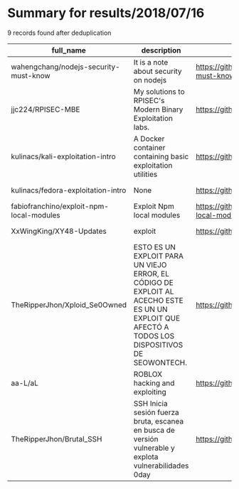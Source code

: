 
# Summary for results/2018/07/16
    
9 records found after deduplication

| full_name | description | html_url | matched_list | matched_count | pushed_at | size | stargazers_count | language | forks_count |
|------------------------------------------|-------------------------------------------------------------------------------------------------------------------------------------------------|-------------------------------------------------------------|-----------------------|-----------------|---------------------------|--------|--------------------|------------|---------------|
| wahengchang/nodejs-security-must-know | It is a note about security on nodejs | https://github.com/wahengchang/nodejs-security-must-know | ['command injection'] | 1 | 2018-07-16 05:44:24+00:00 | 11 | 45 | JavaScript | 11 |
| jjc224/RPISEC-MBE | My solutions to RPISEC's Modern Binary Exploitation labs. | https://github.com/jjc224/RPISEC-MBE | ['exploit'] | 1 | 2018-07-16 07:55:01+00:00 | 7 | 0 | Ruby | 0 |
| kulinacs/kali-exploitation-intro | A Docker container containing basic exploitation utilities | https://github.com/kulinacs/kali-exploitation-intro | ['exploit'] | 1 | 2018-07-16 03:25:33+00:00 | 1 | 0 | Shell | 0 |
| kulinacs/fedora-exploitation-intro | None | https://github.com/kulinacs/fedora-exploitation-intro | ['exploit'] | 1 | 2018-07-16 02:56:29+00:00 | 1 | 0 | | 0 |
| fabiofranchino/exploit-npm-local-modules | Exploit Npm local modules | https://github.com/fabiofranchino/exploit-npm-local-modules | ['exploit'] | 1 | 2018-07-16 13:55:10+00:00 | 2 | 0 | JavaScript | 0 |
| XxWingKing/XY48-Updates | exploit | https://github.com/XxWingKing/XY48-Updates | ['exploit'] | 1 | 2018-07-16 22:30:23+00:00 | 1 | 0 | | 0 |
| TheRipperJhon/Xploid_Se0Owned | ESTO ES UN EXPLOIT PARA UN VIEJO ERROR, EL CÓDIGO DE EXPLOIT AL ACECHO ESTE ES UN UN EXPLOIT QUE AFECTÓ A TODOS LOS DISPOSITIVOS DE SEOWONTECH. | https://github.com/TheRipperJhon/Xploid_Se0Owned | ['exploit'] | 1 | 2018-07-16 22:23:11+00:00 | 0 | 0 | | 0 |
| aa-L/aL | ROBLOX hacking and exploiting | https://github.com/aa-L/aL | ['exploit'] | 1 | 2018-07-16 23:00:21+00:00 | 0 | 0 | | 0 |
| TheRipperJhon/Brutal_SSH | SSH Inicia sesión fuerza bruta, escanea en busca de versión vulnerable y explota vulnerabilidades 0day | https://github.com/TheRipperJhon/Brutal_SSH | ['0day'] | 1 | 2018-07-16 23:07:48+00:00 | 176 | 2 | Python | 2 |
